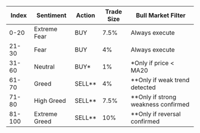 | Index | Sentiment | Action | Trade Size | **Bull Market Filter** |
|-------|-----------|---------|------------|------------------------|
| 0-20 | Extreme Fear | BUY | 7.5% | Always execute |
| 21-30 | Fear | BUY | 4% | Always execute |
| 31-60 | Neutral | BUY* | 1% | *Only if price < MA20 |
| 61-70 | Greed | SELL** | 4% | **Only if weak trend detected |
| 71-80 | High Greed | SELL** | 7.5% | **Only if strong weakness confirmed |
| 81-100 | Extreme Greed | SELL** | 10% | **Only if reversal confirmed | 